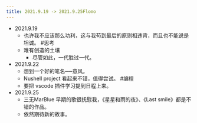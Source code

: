 ```yaml
---
title: 2021.9.19 -> 2021.9.25Flomo
---
```


- 2021.9.19
	- 也许我不应该那么功利，这与我苟到最后的原则相违背，而且也不能说是坦诚。 #思考
	- 难有创造的土壤
		- 尽管如此，一代胜过一代。
- 2021.9.22
	- 想到一个好的笔名──意风。
	- Nushell project 看起来不错，值得尝试。 #编程
	- 要把 vscode 插件学习提到日程上来。
- 2021.9.25
	- 三无MarBlue 早期的歌很抚慰我，《星星和雨的夜》、《Last smile》都是不错的作品。
	- 依然期待新的故事。